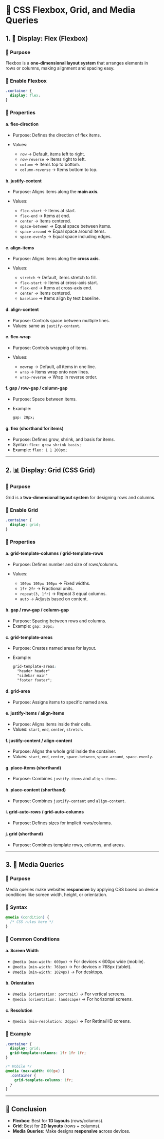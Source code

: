 # 📘 CSS Flexbox, Grid, and Media Queries

## 1. 📐 Display: Flex (Flexbox)

### 🔹 Purpose

Flexbox is a **one-dimensional layout system** that arranges elements in rows or columns, making alignment and spacing easy.

### 🔹 Enable Flexbox

```css
.container {
  display: flex;
}
```

### 🔹 Properties

#### a. **flex-direction**

* Purpose: Defines the direction of flex items.
* Values:

  * `row` → Default, items left to right.
  * `row-reverse` → Items right to left.
  * `column` → Items top to bottom.
  * `column-reverse` → Items bottom to top.

#### b. **justify-content**

* Purpose: Aligns items along the **main axis**.
* Values:

  * `flex-start` → Items at start.
  * `flex-end` → Items at end.
  * `center` → Items centered.
  * `space-between` → Equal space between items.
  * `space-around` → Equal space around items.
  * `space-evenly` → Equal space including edges.

#### c. **align-items**

* Purpose: Aligns items along the **cross axis**.
* Values:

  * `stretch` → Default, items stretch to fill.
  * `flex-start` → Items at cross-axis start.
  * `flex-end` → Items at cross-axis end.
  * `center` → Items centered.
  * `baseline` → Items align by text baseline.

#### d. **align-content**

* Purpose: Controls space between multiple lines.
* Values: same as `justify-content`.

#### e. **flex-wrap**

* Purpose: Controls wrapping of items.
* Values:

  * `nowrap` → Default, all items in one line.
  * `wrap` → Items wrap onto new lines.
  * `wrap-reverse` → Wrap in reverse order.

#### f. **gap / row-gap / column-gap**

* Purpose: Space between items.
* Example:

  ```css
  gap: 20px;
  ```

#### g. **flex (shorthand for items)**

* Purpose: Defines grow, shrink, and basis for items.
* Syntax: `flex: grow shrink basis;`
* Example: `flex: 1 1 200px;`

---

## 2. 📊 Display: Grid (CSS Grid)

### 🔹 Purpose

Grid is a **two-dimensional layout system** for designing rows and columns.

### 🔹 Enable Grid

```css
.container {
  display: grid;
}
```

### 🔹 Properties

#### a. **grid-template-columns / grid-template-rows**

* Purpose: Defines number and size of rows/columns.
* Values:

  * `100px 100px 100px` → Fixed widths.
  * `1fr 2fr` → Fractional units.
  * `repeat(3, 1fr)` → Repeat 3 equal columns.
  * `auto` → Adjusts based on content.

#### b. **gap / row-gap / column-gap**

* Purpose: Spacing between rows and columns.
* Example: `gap: 20px;`

#### c. **grid-template-areas**

* Purpose: Creates named areas for layout.
* Example:

  ```css
  grid-template-areas:
    "header header"
    "sidebar main"
    "footer footer";
  ```

#### d. **grid-area**

* Purpose: Assigns items to specific named area.

#### e. **justify-items / align-items**

* Purpose: Aligns items inside their cells.
* Values: `start`, `end`, `center`, `stretch`.

#### f. **justify-content / align-content**

* Purpose: Aligns the whole grid inside the container.
* Values: `start`, `end`, `center`, `space-between`, `space-around`, `space-evenly`.

#### g. **place-items (shorthand)**

* Purpose: Combines `justify-items` and `align-items`.

#### h. **place-content (shorthand)**

* Purpose: Combines `justify-content` and `align-content`.

#### i. **grid-auto-rows / grid-auto-columns**

* Purpose: Defines sizes for implicit rows/columns.

#### j. **grid (shorthand)**

* Purpose: Combines template rows, columns, and areas.

---

## 3. 📱 Media Queries

### 🔹 Purpose

Media queries make websites **responsive** by applying CSS based on device conditions like screen width, height, or orientation.

### 🔹 Syntax

```css
@media (condition) {
  /* CSS rules here */
}
```

### 🔹 Common Conditions

#### a. Screen Width

* `@media (max-width: 600px)` → For devices ≤ 600px wide (mobile).
* `@media (min-width: 768px)` → For devices ≥ 768px (tablet).
* `@media (min-width: 1024px)` → For desktops.

#### b. Orientation

* `@media (orientation: portrait)` → For vertical screens.
* `@media (orientation: landscape)` → For horizontal screens.

#### c. Resolution

* `@media (min-resolution: 2dppx)` → For Retina/HD screens.

### 🔹 Example

```css
.container {
  display: grid;
  grid-template-columns: 1fr 1fr 1fr;
}

/* Mobile */
@media (max-width: 600px) {
  .container {
    grid-template-columns: 1fr;
  }
}
```

---

## 🎯 Conclusion

* **Flexbox**: Best for **1D layouts** (rows/columns).
* **Grid**: Best for **2D layouts** (rows + columns).
* **Media Queries**: Make designs **responsive** across devices.